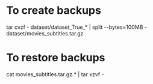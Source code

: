 
# To create backups
tar cvzf - dataset/dataset_True_* | split --bytes=100MB - dataset/movies_subtitles.tar.gz

# To restore backups
cat movies_subtitles.tar.gz.* | tar xzvf -
